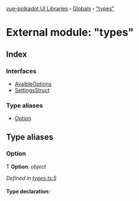 [vue-polkadot UI Libraries](../README.md) › [Globals](../globals.md) › ["types"](_types_.md)

# External module: "types"

## Index

### Interfaces

* [AvaibleOptions](../interfaces/_types_.avaibleoptions.md)
* [SettingsStruct](../interfaces/_types_.settingsstruct.md)

### Type aliases

* [Option](_types_.md#option)

## Type aliases

###  Option

Ƭ **Option**: *object*

*Defined in [types.ts:5](https://github.com/vue-polkadot/vue-ui/blob/b6476aa/packages/vue-settings/src/types.ts#L5)*

#### Type declaration:
